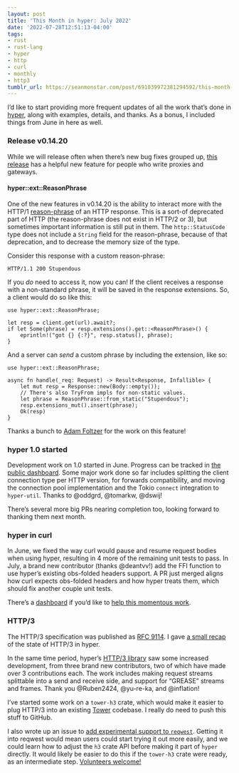 ```yaml
---
layout: post
title: 'This Month in hyper: July 2022'
date: '2022-07-28T12:51:13-04:00'
tags:
- rust
- rust-lang
- hyper
- http
- curl
- monthly
- http3
tumblr_url: https://seanmonstar.com/post/691039972381294592/this-month-in-hyper-july-2022
---
```

I’d like to start providing more frequent updates of all the work that’s done in [hyper](https://hyper.rs), along with examples, details, and thanks. As a bonus, I included things from June in here as well.

### Release v0.14.20

While we will release often when there’s new bug fixes grouped up, [this release](https://github.com/hyperium/hyper/releases/tag/v0.14.20) has a helpful new feature for people who write proxies and gateways.

#### hyper::ext::ReasonPhrase

One of the new features in v0.14.20 is the ability to interact more with the HTTP/1 [reason-phrase](https://github.com/hyperium/hyper/pull/2792) of an HTTP response. This is a sort-of deprecated part of HTTP (the reason-phrase does not exist in HTTP/2 or 3), but sometimes important information is still put in them. The `http::StatusCode` type does not include a `String` field for the reason-phrase, because of that deprecation, and to decrease the memory size of the type.

Consider this response with a custom reason-phrase:

    HTTP/1.1 200 Stupendous

If you _do_ need to access it, now you can! If the client receives a response with a non-standard phrase, it will be saved in the response extensions. So, a client would do so like this:

    use hyper::ext::ReasonPhrase;
    
    let resp = client.get(url).await?;
    if let Some(phrase) = resp.extensions().get::<ReasonPhrase>() {
        eprintln!("got {} {:?}", resp.status(), phrase);
    }

And a server can _send_ a custom phrase by including the extension, like so:

    use hyper::ext::ReasonPhrase;
    
    async fn handle(_req: Request) -> Result<Response, Infallible> {
        let mut resp = Response::new(Body::empty());
        // There's also TryFrom impls for non-static values.
        let phrase = ReasonPhrase::from_static("Stupendous");
        resp.extensions_mut().insert(phrase);
        Ok(resp)
    }

Thanks a bunch to [Adam Foltzer](https://hyper.rs/blog/2022/04/08/welcome-adam-foltzer/) for the work on this feature!

### hyper 1.0 started

Development work on 1.0 started in June. Progress can be tracked in [the public dashboard](https://github.com/orgs/hyperium/projects/1/views/2). Some major work done so far includes splitting the client connection type per HTTP version, for forwards compatibility, and moving the connection pool implementation and the Tokio `connect` integration to `hyper-util`. Thanks to @oddgrd, @tomarkw, @dswij!

There’s several more big PRs nearing completion too, looking forward to thanking them next month.

### hyper in curl

In June, we fixed the way curl would pause and resume request bodies when using hyper, resulting in 4 more of the remaining unit tests to pass. In July, a brand new contributor (thanks @deantvv!) add the FFI function to use hyper’s existing obs-folded headers support. A PR just merged aligns how curl expects obs-folded headers and how hyper treats them, which should fix another couple unit tests.

There’s a [dashboard](https://github.com/orgs/hyperium/projects/2/views/1) if you’d like to [help this momentous work](https://seanmonstar.com/blog/help-stabilize-hyper-in-curl/).

### HTTP/3

The HTTP/3 specification was published as [RFC 9114](https://httpwg.org/specs/rfc9114.html). I gave [a small recap](https://twitter.com/seanmonstar/status/1534224846015451136) of the state of HTTP/3 in hyper.

In the same time period, hyper’s [HTTP/3 library](https://github.com/hyperium/h3) saw some increased development, from three brand new contributors, two of which have made over 3 contributions each. The work includes making request streams splittable into a send and receive side, and support for “GREASE” streams and frames. Thank you @Ruben2424, @yu-re-ka, and @inflation!

I’ve started some work on a `tower-h3` crate, which would make it easier to plug HTTP/3 into an existing [Tower](https://github.com/tower-rs/tower) codebase. I really do need to push this stuff to GitHub.

I also wrote up an issue to [add experimental support to `reqwest`](https://github.com/seanmonstar/reqwest/issues/1558). Getting it into reqwest would mean users could start trying it out more easily, and we could learn how to adjust the `h3` crate API before making it part of `hyper` directly. It would likely be easier to do this if the `tower-h3` crate were ready, as an intermediate step. [Volunteers welcome!](https://discord.gg/q5mVhMD)

